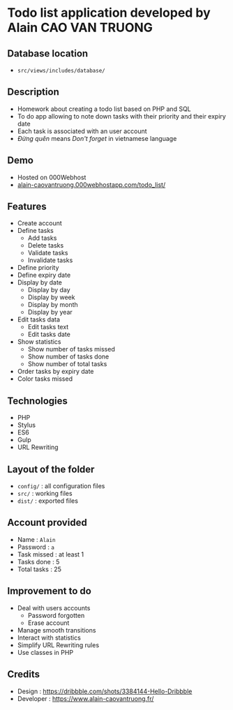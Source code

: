 # Todo list application developed by Alain CAO VAN TRUONG

## Database location
- `src/views/includes/database/`

## Description
- Homework about creating a todo list based on PHP and SQL
- To do app allowing to note down tasks with their priority and their expiry date
- Each task is associated with an user account
- _Đừng quên_ means _Don't forget_ in vietnamese language

## Demo

- Hosted on 000Webhost
- [alain-caovantruong.000webhostapp.com/todo_list/](https://alain-caovantruong.000webhostapp.com/todo_list/)

## Features
- Create account
- Define tasks
  - Add tasks
  - Delete tasks
  - Validate tasks
  - Invalidate tasks
- Define priority
- Define expiry date
- Display by date
  - Display by day
  - Display by week
  - Display by month
  - Display by year
- Edit tasks data
  - Edit tasks text
  - Edit tasks date
- Show statistics
  - Show number of tasks missed
  - Show number of tasks done
  - Show number of total tasks
- Order tasks by expiry date
- Color tasks missed

## Technologies
- PHP
- Stylus
- ES6
- Gulp
- URL Rewriting

## Layout of the folder
- `config/` : all configuration files
- `src/` : working files
- `dist/` : exported files

## Account provided
- Name : `Alain`
- Password : `a`
- Task missed : at least 1
- Tasks done : 5
- Total tasks : 25

## Improvement to do
- Deal with users accounts
  - Password forgotten
  - Erase account
- Manage smooth transitions
- Interact with statistics
- Simplify URL Rewriting rules
- Use classes in PHP

## Credits
- Design : https://dribbble.com/shots/3384144-Hello-Dribbble
- Developer : https://www.alain-caovantruong.fr/